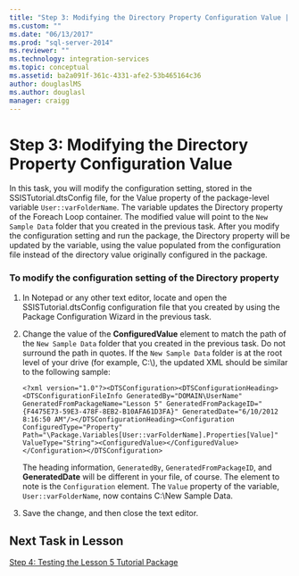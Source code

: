 ```yaml
---
title: "Step 3: Modifying the Directory Property Configuration Value | Microsoft Docs"
ms.custom: ""
ms.date: "06/13/2017"
ms.prod: "sql-server-2014"
ms.reviewer: ""
ms.technology: integration-services
ms.topic: conceptual
ms.assetid: ba2a091f-361c-4331-afe2-53b465164c36
author: douglaslMS
ms.author: douglasl
manager: craigg
---
```

# Step 3: Modifying the Directory Property Configuration Value
  In this task, you will modify the configuration setting, stored in the SSISTutorial.dtsConfig file, for the Value property of the package-level variable `User::varFolderName`. The variable updates the Directory property of the Foreach Loop container. The modified value will point to the `New Sample Data` folder that you created in the previous task. After you modify the configuration setting and run the package, the Directory property will be updated by the variable, using the value populated from the configuration file instead of the directory value originally configured in the package.  
  
### To modify the configuration setting of the Directory property  
  
1.  In Notepad or any other text editor, locate and open the SSISTutorial.dtsConfig configuration file that you created by using the Package Configuration Wizard in the previous task.  
  
2.  Change the value of the **ConfiguredValue** element to match the path of the `New Sample Data` folder that you created in the previous task. Do not surround the path in quotes. If the `New Sample Data` folder is at the root level of your drive (for example, C:\\), the updated XML should be similar to the following sample:  
  
     `<?xml version="1.0"?><DTSConfiguration><DTSConfigurationHeading><DTSConfigurationFileInfo GeneratedBy="DOMAIN\UserName" GeneratedFromPackageName="Lesson 5" GeneratedFromPackageID="{F4475E73-59E3-478F-8EB2-B10AFA61D3FA}" GeneratedDate="6/10/2012 8:16:50 AM"/></DTSConfigurationHeading><Configuration ConfiguredType="Property" Path="\Package.Variables[User::varFolderName].Properties[Value]" ValueType="String"><ConfiguredValue></ConfiguredValue></Configuration></DTSConfiguration>`  
  
     The heading information, `GeneratedBy`, `GeneratedFromPackageID`, and **GeneratedDate** will be different in your file, of course. The element to note is the `Configuration` element. The `Value` property of the variable, `User::varFolderName`, now contains C:\New Sample Data.  
  
3.  Save the change, and then close the text editor.  
  
## Next Task in Lesson  
 [Step 4: Testing the Lesson 5 Tutorial Package](../integration-services/lesson-5-4-testing-the-lesson-5-tutorial-package.md)  
  
  
